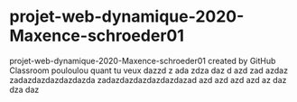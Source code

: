 # projet-web-dynamique-2020-Maxence-schroeder01
projet-web-dynamique-2020-Maxence-schroeder01 created by GitHub Classroom
pouloulou
quant tu veux 
dazzd
z
ada
zdza
daz
d
azd
zad
azdaz
zadazdazdazdazdazda
zadazdazdazdazdazdazad
azd
azd
azd
azd
az
daz
dza
daz

